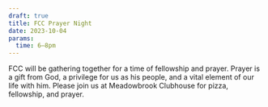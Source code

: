 ```yaml
---
draft: true
title: FCC Prayer Night
date: 2023-10-04
params:
  time: 6–8pm
---
```

FCC will be gathering together for a time of fellowship and prayer. Prayer is a gift from God, a privilege for us as his people, and a vital element of our life with him. Please join us at Meadowbrook Clubhouse for pizza, fellowship, and prayer.
